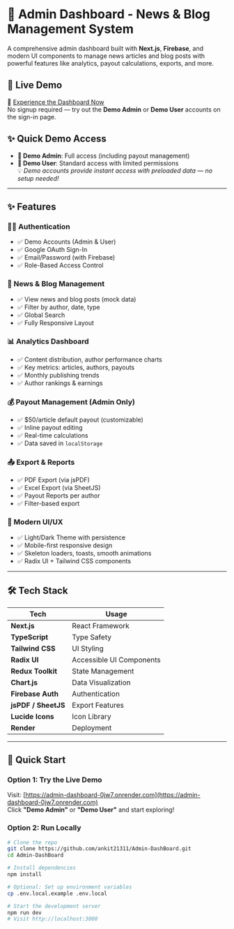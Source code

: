 # 📰 Admin Dashboard - News & Blog Management System

A comprehensive admin dashboard built with **Next.js**, **Firebase**, and modern UI components to manage news articles and blog posts with powerful features like analytics, payout calculations, exports, and more.

## 🌟 Live Demo
🔗 [Experience the Dashboard Now](https://admin-dashboard-0jw7.onrender.com)  
No signup required — try out the **Demo Admin** or **Demo User** accounts on the sign-in page.

## ✨ Quick Demo Access
- **🔐 Demo Admin**: Full access (including payout management)
- **👤 Demo User**: Standard access with limited permissions  
💡 _Demo accounts provide instant access with preloaded data — no setup needed!_

---

## ✨ Features

### 🧑‍💼 Authentication
- ✅ Demo Accounts (Admin & User)
- ✅ Google OAuth Sign-In
- ✅ Email/Password (with Firebase)
- ✅ Role-Based Access Control

### 📰 News & Blog Management
- ✅ View news and blog posts (mock data)
- ✅ Filter by author, date, type
- ✅ Global Search
- ✅ Fully Responsive Layout

### 📊 Analytics Dashboard
- ✅ Content distribution, author performance charts
- ✅ Key metrics: articles, authors, payouts
- ✅ Monthly publishing trends
- ✅ Author rankings & earnings

### 💰 Payout Management (Admin Only)
- ✅ $50/article default payout (customizable)
- ✅ Inline payout editing
- ✅ Real-time calculations
- ✅ Data saved in `localStorage`

### 📤 Export & Reports
- ✅ PDF Export (via jsPDF)
- ✅ Excel Export (via SheetJS)
- ✅ Payout Reports per author
- ✅ Filter-based export

### 🎨 Modern UI/UX
- ✅ Light/Dark Theme with persistence
- ✅ Mobile-first responsive design
- ✅ Skeleton loaders, toasts, smooth animations
- ✅ Radix UI + Tailwind CSS components

---

## 🛠 Tech Stack

| Tech            | Usage                                   |
|-----------------|-----------------------------------------|
| **Next.js**     | React Framework                         |
| **TypeScript**  | Type Safety                             |
| **Tailwind CSS**| UI Styling                              |
| **Radix UI**    | Accessible UI Components                |
| **Redux Toolkit** | State Management                     |
| **Chart.js**    | Data Visualization                      |
| **Firebase Auth**| Authentication                        |
| **jsPDF / SheetJS**| Export Features                     |
| **Lucide Icons**| Icon Library                            |
| **Render**      | Deployment                              |

---

## 🚀 Quick Start

### Option 1: Try the Live Demo
Visit: [https://admin-dashboard-0jw7.onrender.com](https://admin-dashboard-0jw7.onrender.com)  
Click **"Demo Admin"** or **"Demo User"** and start exploring!

### Option 2: Run Locally

```bash
# Clone the repo
git clone https://github.com/ankit21311/Admin-DashBoard.git
cd Admin-DashBoard

# Install dependencies
npm install

# Optional: Set up environment variables
cp .env.local.example .env.local

# Start the development server
npm run dev
# Visit http://localhost:3000
